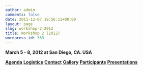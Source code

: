 ```yaml
---
author: admin
comments: false
date: 2011-12-07 18:56:11+00:00
layout: page
slug: workshop-2-2012
title: Workshop 2 (2012)
wordpress_id: 363
---
```


**March 5 - 8, 2012 at San Diego, CA. USA**

**[Agenda](http://www.nsf-nsfc-sw.org/?page_id=368)**
**[Logistics](http://www.nsf-nsfc-sw.org/?page_id=375)**
**[Contact](http://www.nsf-nsfc-sw.org/?page_id=370)**
**[Gallery](http://www.nsf-nsfc-sw.org/?page_id=372)**
**[Participants](http://www.nsf-nsfc-sw.org/?page_id=378)**
**[Presentations](http://www.nsf-nsfc-sw.org/?page_id=544)**
